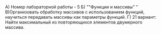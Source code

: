 А) Номер лабораторной работы - 5 Б) ""Функции и массивы"
" В)Организовать обработку массивов с использованием 
функций, научиться передавать массивы как параметры 
функций. Г) 21 вариант: Найти максимальный из повторяющихся элементов 
двумерного массива.
